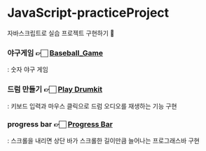 # JavaScript-practiceProject

자바스크립트로 실습 프로젝트 구현하기 🔨

### 야구게임 👉🏻 [Baseball_Game](https://github.com/leejaelll/JavaScript-practiceProject/tree/main/Baseball_Game)

: 숫자 야구 게임

### 드럼 만들기 👉🏻 [Play Drumkit](https://github.com/leejaelll/JavaScript-practiceProject/tree/main/Drumkit)

: 키보드 입력과 마우스 클릭으로 드럼 오디오를 재생하는 기능 구현

### progress bar 👉🏻 [Progress Bar](https://github.com/leejaelll/JavaScript-practiceProject/tree/main/ProgressBar)

: 스크롤을 내리면 상단 바가 스크롤한 길이만큼 늘어나는 프로그래스바 구현
